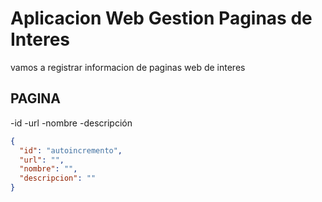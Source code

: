 # Aplicacion Web Gestion Paginas de Interes

vamos a registrar informacion de paginas web de interes

## PAGINA

-id
-url
-nombre
-descripción

```json
{
  "id": "autoincremento",
  "url": "",
  "nombre": "",
  "descripcion": ""
}
```

